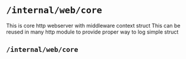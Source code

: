 # `/internal/web/core`

This is core http webserver with middleware context struct
This can be reused in many http module to provide proper way to log simple struct

## `/internal/web/core`
